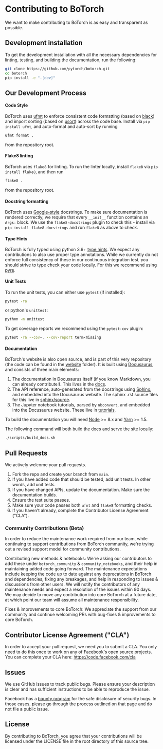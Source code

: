 # Contributing to BoTorch

We want to make contributing to BoTorch is as easy and transparent as possible.

## Development installation

To get the development installation with all the necessary dependencies for
linting, testing, and building the documentation, run the following:

```bash
git clone https://github.com/pytorch/botorch.git
cd botorch
pip install -e ".[dev]"
```

## Our Development Process

#### Code Style

BoTorch uses [ufmt](https://github.com/omnilib/ufmt) to enforce consistent code
formatting (based on [black](https://github.com/ambv/black)) and import sorting
(based on [µsort](https://github.com/facebook/usort)) across the code base.
Install via `pip install ufmt`, and auto-format and auto-sort by running

```bash
ufmt format .
```

from the repository root.

#### Flake8 linting

BoTorch uses `flake8` for linting. To run the linter locally, install `flake8`
via `pip install flake8`, and then run

```bash
flake8 .
```

from the repository root.

#### Docstring formatting

BoTorch uses
[Google-style](https://sphinxcontrib-napoleon.readthedocs.io/en/latest/example_google.html)
docstrings. To make sure documentation is rendered correctly, we require that
every `__init__` function contains an `Args:` block. We use the
`flake8-docstrings` plugin to check this - install via
`pip install flake8-docstrings` and run `flake8` as above to check.

#### Type Hints

BoTorch is fully typed using python 3.9+
[type hints](https://www.python.org/dev/peps/pep-0484/). We expect any
contributions to also use proper type annotations. While we currently do not
enforce full consistency of these in our continuous integration test, you should
strive to type check your code locally. For this we recommend using
[pyre](https://pyre-check.org/).

#### Unit Tests

To run the unit tests, you can either use `pytest` (if installed):

```bash
pytest -ra
```

or python's `unittest`:

```bash
python -m unittest
```

To get coverage reports we recommend using the `pytest-cov` plugin:

```bash
pytest -ra --cov=. --cov-report term-missing
```

#### Documentation

BoTorch's website is also open source, and is part of this very repository (the
code can be found in the [website](/website/) folder). It is built using
[Docusaurus](https://docusaurus.io/), and consists of three main elements:

1. The documentation in Docusaurus itself (if you know Markdown, you can already
   contribute!). This lives in the [docs](/docs/).
2. The API reference, auto-generated from the docstrings using
   [Sphinx](http://www.sphinx-doc.org), and embedded into the Docusaurus
   website. The sphinx .rst source files for this live in
   [sphinx/source](/sphinx/source/).
3. The Jupyter notebook tutorials, parsed by `nbconvert`, and embedded into the
   Docusaurus website. These live in [tutorials](/tutorials/).

To build the documentation you will need [Node](https://nodejs.org/en/) >= 8.x
and [Yarn](https://yarnpkg.com/en/) >= 1.5.

The following command will both build the docs and serve the site locally:

```bash
./scripts/build_docs.sh
```

## Pull Requests

We actively welcome your pull requests.

1. Fork the repo and create your branch from `main`.
2. If you have added code that should be tested, add unit tests. In other words,
   add unit tests.
3. If you have changed APIs, update the documentation. Make sure the
   documentation builds.
4. Ensure the test suite passes.
5. Make sure your code passes both `ufmt` and `flake8` formatting checks.
6. If you haven't already, complete the Contributor License Agreement ("CLA").

### Community Contributions (Beta)

In order to reduce the maintenance work required from our team, while continuing
to support contributions from BoTorch community, we're trying out a revised
support model for community contributions.

Contributing new methods & notebooks: We're asking our contributors to add these
under `botorch_community` & `community_notebooks`, and their help in maintaining
added code going forward. The maintenance expectations include keeping the code
up to date against any deprecations in BoTorch and dependencies, fixing any
breakages, and help in responding to issues & discussions from other users. We
will notify the contributors of any maintenance needs and expect a resolution of
the issues within 90 days. We may decide to move any contribution into core
BoTorch at a future date, at which point our team will assume all maintenance
responsibility.

Fixes & improvements to core BoTorch: We appreciate the support from our
community and continue welcoming PRs with bug-fixes & improvements to core
BoTorch.

## Contributor License Agreement ("CLA")

In order to accept your pull request, we need you to submit a CLA. You only need
to do this once to work on any of Facebook's open source projects. You can
complete your CLA here: <https://code.facebook.com/cla>

## Issues

We use GitHub issues to track public bugs. Please ensure your description is
clear and has sufficient instructions to be able to reproduce the issue.

Facebook has a [bounty program](https://www.facebook.com/whitehat/) for the safe
disclosure of security bugs. In those cases, please go through the process
outlined on that page and do not file a public issue.

## License

By contributing to BoTorch, you agree that your contributions will be licensed
under the LICENSE file in the root directory of this source tree.

